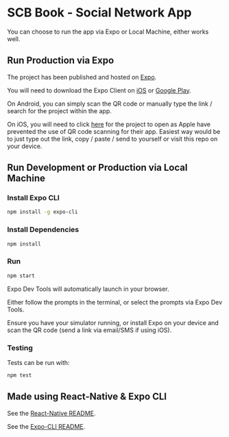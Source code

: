 # SCB Book - Social Network App

You can choose to run the app via Expo or Local Machine, either works well.

## Run Production via Expo

The project has been published and hosted on [Expo](https://expo.io/@robhung/scb-social-networking-app).

You will need to download the Expo Client on [iOS](https://itunes.apple.com/app/apple-store/id982107779) or [Google Play](https://play.google.com/store/apps/details?id=host.exp.exponent&referrer=www).

On Android, you can simply scan the QR code or manually type the link / search for the project within the app.

On iOS, you will need to click [here](exps://exp.host/@robhung/scb-social-networking-app) for the project to open as Apple have prevented the use of QR code scanning for their app. Easiest way would be to just type out the link, copy / paste / send to yourself or visit this repo on your device.

## Run Development or Production via Local Machine

### Install Expo CLI

```bash
npm install -g expo-cli
```

### Install Dependencies

```bash
npm install
```

### Run

```bash
npm start
```

Expo Dev Tools will automatically launch in your browser.

Either follow the prompts in the terminal, or select the prompts via Expo Dev Tools.

Ensure you have your simulator running, or install Expo on your device and scan the QR code (send a link via email/SMS if using iOS).

### Testing

Tests can be run with:

```bash
npm test
```

## Made using React-Native & Expo CLI

See the [React-Native README](https://github.com/facebook/react-native/blob/master/README.md).

See the [Expo-CLI README](https://github.com/expo/expo-cli/blob/master/README.md).
